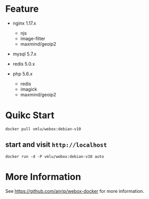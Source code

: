 # Feature

-   nginx    1.17.x

    -   njs
    -   image-filter
    -   maxmind/geoip2

-   mysql    5.7.x

-   redis    5.0.x

-   php      5.6.x

    -   redis
    -   imagick
    -   maxmind/geoip2

# Quikc Start

```shell
docker pull vmlu/webox:debian-v10
```

## start and visit `http://localhost`

```shell
docker run -d -P vmlu/webox:debian-v10 auto
```

# More Information

See https://github.com/anrip/webox-docker for more information.
